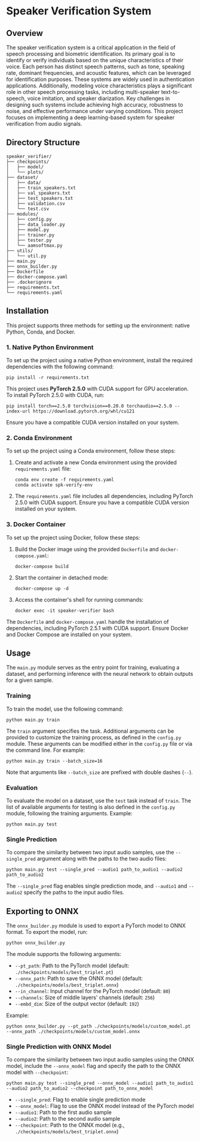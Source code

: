 # Speaker Verification System

## Overview
The speaker verification system is a critical application in the field of speech processing and biometric identification. Its primary goal is to identify or verify individuals based on the unique characteristics of their voice. Each person has distinct speech patterns, such as tone, speaking rate, dominant frequencies, and acoustic features, which can be leveraged for identification purposes. These systems are widely used in authentication applications. Additionally, modeling voice characteristics plays a significant role in other speech processing tasks, including multi-speaker text-to-speech, voice imitation, and speaker diarization. Key challenges in designing such systems include achieving high accuracy, robustness to noise, and effective performance under varying conditions. This project focuses on implementing a deep learning-based system for speaker verification from audio signals.

## Directory Structure
```
speaker_verifier/
├── checkpoints/
│   ├── model/
│   └── plots/
├── dataset/
│   ├── data/
│   ├── train_speakers.txt
│   ├── val_speakers.txt
│   ├── test_speakers.txt
│   ├── validation.csv
│   └── test.csv
├── modules/
│   ├── config.py
│   ├── data_loader.py
│   ├── model.py
│   ├── trainer.py
│   ├── tester.py
│   └── aamsoftmax.py
├── utils/
│   └── util.py
├── main.py
├── onnx_builder.py
├── Dockerfile
├── docker-compose.yaml
├── .dockerignore
├── requirements.txt
└── requirements.yaml
```

## Installation

This project supports three methods for setting up the environment: native Python, Conda, and Docker.

### 1. Native Python Environment
To set up the project using a native Python environment, install the required dependencies with the following command:
```
pip install -r requirements.txt
```
This project uses **PyTorch 2.5.0** with CUDA support for GPU acceleration. To install PyTorch 2.5.0 with CUDA, run:
```
pip install torch==2.5.0 torchvision==0.20.0 torchaudio==2.5.0 --index-url https://download.pytorch.org/whl/cu121
```
Ensure you have a compatible CUDA version installed on your system.

### 2. Conda Environment
To set up the project using a Conda environment, follow these steps:

1. Create and activate a new Conda environment using the provided `requirements.yaml` file:
   ```
   conda env create -f requirements.yaml
   conda activate spk-verify-env
   ```
2. The `requirements.yaml` file includes all dependencies, including PyTorch 2.5.0 with CUDA support. Ensure you have a compatible CUDA version installed on your system.

### 3. Docker Container
To set up the project using Docker, follow these steps:

1. Build the Docker image using the provided `Dockerfile` and `docker-compose.yaml`:
   ```
   docker-compose build
   ```
2. Start the container in detached mode:
   ```
   docker-compose up -d
   ```
3. Access the container's shell for running commands:
   ```
   docker exec -it speaker-verifier bash
   ```
The `Dockerfile` and `docker-compose.yaml` handle the installation of dependencies, including PyTorch 2.5.1 with CUDA support. Ensure Docker and Docker Compose are installed on your system.

## Usage
The `main.py` module serves as the entry point for training, evaluating a dataset, and performing inference with the neural network to obtain outputs for a given sample.

### Training
To train the model, use the following command:
```
python main.py train
```
The `train` argument specifies the task. Additional arguments can be provided to customize the training process, as defined in the `config.py` module. These arguments can be modified either in the `config.py` file or via the command line. For example:
```
python main.py train --batch_size=16
```
Note that arguments like `--batch_size` are prefixed with double dashes (`--`).

### Evaluation
To evaluate the model on a dataset, use the `test` task instead of `train`. The list of available arguments for testing is also defined in the `config.py` module, following the training arguments. Example:
```
python main.py test
```

### Single Prediction
To compare the similarity between two input audio samples, use the `--single_pred` argument along with the paths to the two audio files:
```
python main.py test --single_pred --audio1 path_to_audio1 --audio2 path_to_audio2
```
The `--single_pred` flag enables single prediction mode, and `--audio1` and `--audio2` specify the paths to the input audio files.

## Exporting to ONNX
The `onnx_builder.py` module is used to export a PyTorch model to ONNX format. To export the model, run:
```
python onnx_builder.py
```
The module supports the following arguments:
- `--pt_path`: Path to the PyTorch model (default: `./checkpoints/models/best_triplet.pt`)
- `--onnx_path`: Path to save the ONNX model (default: `./checkpoints/models/best_triplet.onnx`)
- `--in_channel`: Input channel for the PyTorch model (default: `80`)
- `--channels`: Size of middle layers' channels (default: `256`)
- `--embd_dim`: Size of the output vector (default: `192`)

Example:
```
python onnx_builder.py --pt_path ./checkpoints/models/custom_model.pt --onnx_path ./checkpoints/models/custom_model.onnx
```

### Single Prediction with ONNX Model
To compare the similarity between two input audio samples using the ONNX model, include the `--onnx_model` flag and specify the path to the ONNX model with `--checkpoint`:
```
python main.py test --single_pred --onnx_model --audio1 path_to_audio1 --audio2 path_to_audio2 --checkpoint path_to_onnx_model
```
- `--single_pred`: Flag to enable single prediction mode
- `--onnx_model`: Flag to use the ONNX model instead of the PyTorch model
- `--audio1`: Path to the first audio sample
- `--audio2`: Path to the second audio sample
- `--checkpoint`: Path to the ONNX model (e.g., `./checkpoints/models/best_triplet.onnx`)